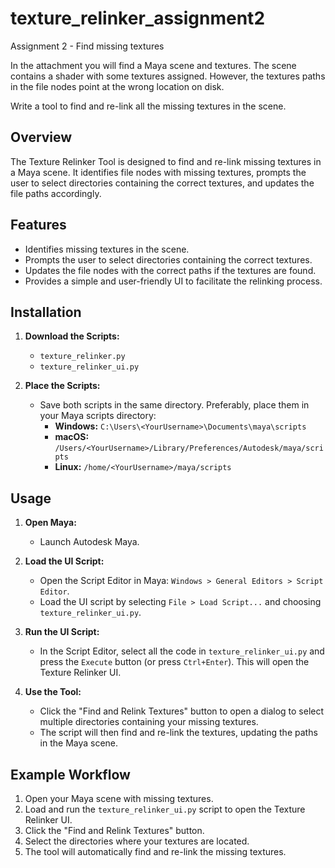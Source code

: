 # texture_relinker_assignment2
Assignment 2 - Find missing textures 

 

In the attachment you will find a Maya scene and textures. The scene contains a shader with some textures assigned. However, the textures paths in the file nodes point at the wrong location on disk. 

 

Write a tool to find and re-link all the missing textures in the scene. 

## Overview

The Texture Relinker Tool is designed to find and re-link missing textures in a Maya scene. It identifies file nodes with missing textures, prompts the user to select directories containing the correct textures, and updates the file paths accordingly.

## Features

- Identifies missing textures in the scene.
- Prompts the user to select directories containing the correct textures.
- Updates the file nodes with the correct paths if the textures are found.
- Provides a simple and user-friendly UI to facilitate the relinking process.

## Installation

1. **Download the Scripts:**
   - `texture_relinker.py`
   - `texture_relinker_ui.py`

2. **Place the Scripts:**
   - Save both scripts in the same directory. Preferably, place them in your Maya scripts directory:
     - **Windows:** `C:\Users\<YourUsername>\Documents\maya\scripts`
     - **macOS:** `/Users/<YourUsername>/Library/Preferences/Autodesk/maya/scripts`
     - **Linux:** `/home/<YourUsername>/maya/scripts`

## Usage

1. **Open Maya:**
   - Launch Autodesk Maya.

2. **Load the UI Script:**
   - Open the Script Editor in Maya: `Windows > General Editors > Script Editor`.
   - Load the UI script by selecting `File > Load Script...` and choosing `texture_relinker_ui.py`.

3. **Run the UI Script:**
   - In the Script Editor, select all the code in `texture_relinker_ui.py` and press the `Execute` button (or press `Ctrl+Enter`). This will open the Texture Relinker UI.

4. **Use the Tool:**
   - Click the "Find and Relink Textures" button to open a dialog to select multiple directories containing your missing textures.
   - The script will then find and re-link the textures, updating the paths in the Maya scene.

## Example Workflow

1. Open your Maya scene with missing textures.
2. Load and run the `texture_relinker_ui.py` script to open the Texture Relinker UI.
3. Click the "Find and Relink Textures" button.
4. Select the directories where your textures are located.
5. The tool will automatically find and re-link the missing textures.
